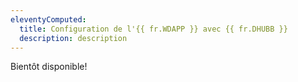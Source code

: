 ```yaml
---
eleventyComputed:
  title: Configuration de l'{{ fr.WDAPP }} avec {{ fr.DHUBB }}
  description: description
---
```

Bientôt disponible!

